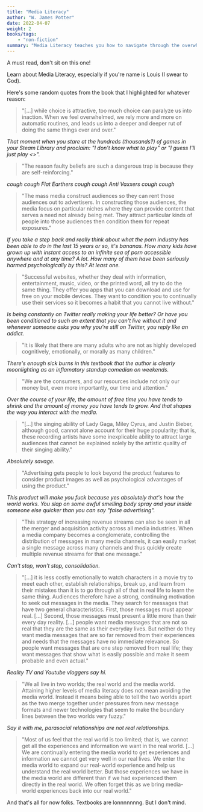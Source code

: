 ```yaml
---
title: "Media Literacy"
author: "W. James Potter"
date: 2022-04-07
weight: 2
books/tags:
    - "non-fiction"
summary: "Media Literacy teaches you how to navigate through the overwhelming flood of information found in today's media-saturated world. Drawing from thousands of media research studies, author W. James Potter explores key components to understanding the fascinating world of mass media. Potter presents examples and facts to help you understand how the media operate, how they attract attention, and how they influence you and the public."
---
```

A must read, don't sit on this one!

Learn about Media Literacy, especially if you're name is Louis (I swear to God).

Here's some random quotes from the book that I highlighted for whatever reason:

> "[...] while choice is attractive, too much choice can paralyze us into inaction. When we feel overwhelmed, we rely more and more on automatic routines, and leads us into a deeper and deeper rut of doing the same things over and over."

_That moment when you stare at the hundreds (thousands?) of games in your Steam Library and proclaim: "I don't know what to play" or "I guess I'll just play <<insert predatory MOBA or CCG here>>"._

> "The reason faulty beliefs are such a dangerous trap is because they are self-reinforcing."

_cough cough Flat Earthers cough cough Anti Vaxxers cough cough_

> "The mass media construct audiences so they can rent those audiences out to advertisers. In constructing those audiences, the media focus on particular niches where they can provide content that serves a need not already being met. They attract particular kinds of people into those audiences then condition them for repeat exposures."

_If you take a step back and really think about what the porn industry has been able to do in the last 15 years or so, it's bananas. How many kids have grown up with instant access to an infinite sea of porn accessible anywhere and at any time? A lot. How many of them have been seriously harmed psychologically by this? At least one._

> "Successful websites, whether they deal with information, entertainment, music, video, or the printed word, all try to do the same thing. They offer you apps that you can download and use for free on your mobile devices. They want to condition you to continually use their services so it becomes a habit that you cannot live without."

_Is being constantly on Twitter really making your life better? Or have you been conditioned to such an extent that you can't live without it and whenever someone asks you why you're still on Twitter, you reply like an addict._

> "It is likely that there are many adults who are not as highly developed cognitively, emotionally, or morally as many children."

_There's enough sick burns in this textbook that the author is clearly moonlighting as an inflamatory standup comedian on weekends._

> "We are the consumers, and our resources include not only our money but, even more importantly, our time and attention."

_Over the course of your life, the amount of free time you have tends to shrink and the amount of money you have tends to grow. And that shapes the way you interact with the media._

> "[...] the singing ability of Lady Gaga, Miley Cyrus, and Justin Bieber, although good, cannot alone account for their huge popularity; that is, these recording artists have some inexplicable ability to attract large audiences that cannot be explained solely by the artistic quality of their singing ability."

_Absolutely savage._

> "Advertising gets people to look beyond the product features to consider product images as well as psychological advantages of using the product."

_This product will make you fuck because yes absolutely that's how the world works. You slap on some awful smelling body spray and your inside someone else quicker than you can say "false advertising"._

> "This strategy of increasing revenue streams can also be seen in all the merger and acquisition activity across all media industries. When a media company becomes a conglomerate, controlling the distribution of messages in many media channels, it can easily market a single message across many channels and thus quickly create multiple revenue streams for that one message."

_Can't stop, won't stop, consolidation._

> "[...] it is less costly emotionally to watch characters in a movie try to meet each other, establish relationships, break up, and learn from their mistakes than it is to go through all of that in real life to learn the same thing. Audiences therefore have a strong, continuing motivation to seek out messages in the media. They search for messages that have two general characteristics. First, those messages must appear real. [...] Second, those messages must present a little more than their every day reality. [...] people want media messages that are not so real that they are the same as their everyday lives. But neither do they want media messages that are so far removed from their experiences and needs that the messages have no immediate relevance. So people want messages that are one step removed from real life; they want messages that show what is easily possible and make it seem probable and even actual."

_Reality TV and Youtube vloggers say hi._

> "We all live in two worlds; the real world and the media world. Attaining higher levels of media literacy does not mean avoiding the media world. Instead it means being able to tell the two worlds apart as the two merge together under pressures from new message formats and newer technologies that seem to make the boundary lines between the two worlds very fuzzy."

_Say it with me, parasocial relationships are not real relationships._

> "Most of us feel that the real world is too limited; that is, we cannot get all the experiences and information we want in the real world. [...] We are continually entering the media world to get experiences and information we cannot get very well in our real lives. We enter the media world to expand our real-world experience and help us understand the real world better. But those experiences we have in the media world are different than if we had experienced them directly in the real world. We often forget this as we bring media-world experiences back into our real world."

And that's all for now folks. Textbooks are lonnnnnnng. But I don't mind.
